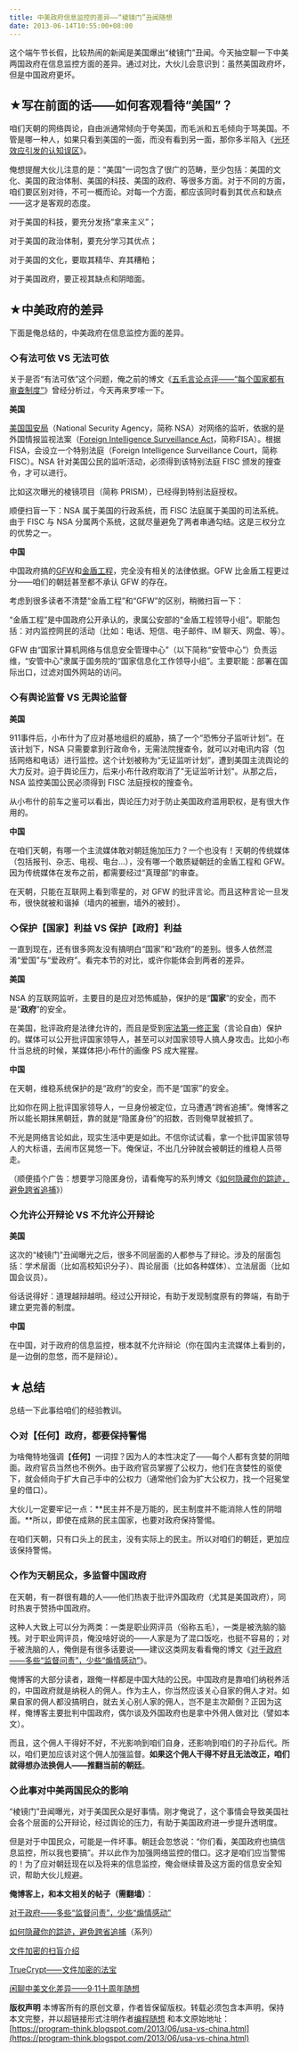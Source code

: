 ```yaml
---
title: 中美政府信息监控的差异——“棱镜门”丑闻随想
date: 2013-06-14T10:55:00+08:00
---
```


这个端午节长假，比较热闹的新闻是美国爆出“棱镜门”丑闻。今天抽空聊一下中美两国政府在信息监控方面的差异。通过对比，大伙儿会意识到：虽然美国政府坏，但是中国政府更坏。

## ★写在前面的话——如何客观看待“美国”？

咱们天朝的网络舆论，自由派通常倾向于夸美国，而毛派和五毛倾向于骂美国。不管是哪一种人，如果只看到美国的一面，而没有看到另一面，那你多半陷入《[光环效应引发的认知误区](https://program-think.blogspot.com/2009/05/halo-effect.html)》。

俺想提醒大伙儿注意的是：“美国”一词包含了很广的范畴，至少包括：美国的文化、美国的政治体制、美国的科技、美国的政府、等很多方面。对于不同的方面，咱们要区别对待，不可一概而论。对每一个方面，都应该同时看到其优点和缺点——这才是客观的态度。

对于美国的科技，要充分发扬“拿来主义”；

对于美国的政治体制，要充分学习其优点；

对于美国的文化，要取其精华、弃其糟粕；

对于美国政府，要正视其缺点和阴暗面。

## ★中美政府的差异

下面是俺总结的，中美政府在信息监控方面的差异。

### ◇有法可依 VS 无法可依

关于是否“有法可依”这个问题，俺之前的博文《[五毛言论点评——“每个国家都有审查制度”](https://program-think.blogspot.com/2012/12/censorship-in-china.html)》曾经分析过，今天再来罗嗦一下。

**美国**

[美国国安局](https://zh.wikipedia.org/wiki/%E7%BE%8E%E5%9B%BD%E5%9B%BD%E5%AE%B6%E5%AE%89%E5%85%A8%E5%B1%80)（National Security Agency，简称 NSA）对网络的监听，依据的是外国情报监视法案（[Foreign Intelligence Surveillance Act](https://en.wikipedia.org/wiki/Foreign_Intelligence_Surveillance_Act_of_1978_Amendments_Act_of_2008)，简称FISA）。根据 FISA，会设立一个特别法庭（Foreign Intelligence Surveillance Court，简称 FISC）。NSA 针对美国公民的监听活动，必须得到该特别法庭 FISC 颁发的搜查令，才可以进行。

比如这次曝光的棱镜项目（简称 PRISM），已经得到特别法庭授权。

顺便扫盲一下：NSA 属于美国的行政系统，而 FISC 法庭属于美国的司法系统。由于 FISC 与 NSA 分属两个系统，这就尽量避免了两者串通勾结。这是三权分立的优势之一。

**中国**

中国政府搞的[GFW](https://zh.wikipedia.org/wiki/%E9%98%B2%E7%81%AB%E9%95%BF%E5%9F%8E)和[金盾工程](https://zh.wikipedia.org/wiki/%E9%87%91%E7%9B%BE%E5%B7%A5%E7%A8%8B)，完全没有相关的法律依据。GFW 比金盾工程更过分——咱们的朝廷甚至都不承认 GFW 的存在。

考虑到很多读者不清楚“金盾工程”和“GFW”的区别，稍微扫盲一下：

“金盾工程”是中国政府公开承认的，隶属公安部的“金盾工程领导小组”。职能包括：对内监控网民的活动（比如：电话、短信、电子邮件、IM 聊天、网盘、等）。

GFW 由“国家计算机网络与信息安全管理中心”（以下简称“安管中心”）负责运维，“安管中心”隶属于国务院的“国家信息化工作领导小组”。主要职能：部署在国际出口，过滤对国外网站的访问。

### ◇有舆论监督 VS 无舆论监督

**美国**

911事件后，小布什为了应对基地组织的威胁，搞了一个“恐怖分子监听计划”。在该计划下，NSA 只需要拿到行政命令，无需法院搜查令，就可以对电讯内容（包括网络和电话）进行监控。这个计划被称为“无证监听计划”，遭到美国主流舆论的大力反对。迫于舆论压力，后来小布什政府取消了"无证监听计划"。从那之后，NSA 监控美国公民必须得到 FISC 法庭授权的搜查令。

从小布什的前车之鉴可以看出，舆论压力对于防止美国政府滥用职权，是有很大作用的。

**中国**

在咱们天朝，有哪一个主流媒体敢对朝廷施加压力？一个也没有！天朝的传统媒体（包括报刊、杂志、电视、电台...），没有哪一个敢质疑朝廷的金盾工程和 GFW。因为传统媒体在发布之前，都需要经过“真理部”的审查。

在天朝，只能在互联网上看到零星的，对 GFW 的批评言论。而且这种言论一旦发布，很快就被和谐掉（墙内的被删，墙外的被封）。

### ◇保护【国家】利益 VS 保护【政府】利益

一直到现在，还有很多网友没有搞明白“国家”和“政府”的差别。很多人依然混淆“爱国”与“爱政府”。看完本节的对比，或许你能体会到两者的差异。

**美国**

NSA 的互联网监听，主要目的是应对恐怖威胁，保护的是“**国家**”的安全，而不是“**政府**”的安全。

在美国，批评政府是法律允许的，而且是受到[宪法第一修正案](https://zh.wikipedia.org/wiki/%E7%BE%8E%E5%9B%BD%E5%AE%AA%E6%B3%95%E7%AC%AC%E4%B8%80%E4%BF%AE%E6%AD%A3%E6%A1%88)（言论自由）保护的。媒体可以公开批评国家领导人，甚至可以对国家领导人搞人身攻击。比如小布什当总统的时候，某媒体把小布什的画像 PS 成大猩猩。

**中国**

在天朝，维稳系统保护的是“政府”的安全，而不是“国家”的安全。

比如你在网上批评国家领导人，一旦身份被定位，立马遭遇“跨省追捕”。俺博客之所以能长期抹黑朝廷，靠的就是“隐匿身份”的招数，否则俺早就被抓了。

不光是网络言论如此，现实生活中更是如此。不信你试试看，拿一个批评国家领导人的大标语，去闹市区晃悠一下。俺保证，不出几分钟就会被朝廷的维稳人员带走。

（顺便插个广告：想要学习隐匿身份，请看俺写的系列博文《[如何隐藏你的踪迹，避免跨省追捕](https://program-think.blogspot.com/2010/04/howto-cover-your-tracks-0.html)》）

### ◇允许公开辩论 VS 不允许公开辩论

**美国**

这次的“棱镜门”丑闻曝光之后，很多不同层面的人都参与了辩论。涉及的层面包括：学术层面（比如高校知识分子）、舆论层面（比如各种媒体）、立法层面（比如国会议员）。

俗话说得好：道理越辩越明。经过公开辩论，有助于发现制度原有的弊端，有助于建立更完善的制度。

**中国**

在中国，对于政府的信息监控，根本就不允许辩论（你在国内主流媒体上看到的，是一边倒的忽悠，而不是辩论）。

## ★总结

总结一下此事给咱们的经验教训。

### ◇对【任何】政府，都要保持警惕

为啥俺特地强调【**任何**】一词捏？因为人的本性决定了——每个人都有贪婪的阴暗面。政府官员当然也不例外。由于政府官员掌握了公权力，他们在贪婪性的驱使下，就会倾向于扩大自己手中的公权力（通常他们会为扩大公权力，找一个冠冕堂皇的借口）。

大伙儿一定要牢记一点：**民主并不是万能的，民主制度并不能消除人性的阴暗面。**所以，即使在成熟的民主国家，也要对政府保持警惕。

在咱们天朝，只有口头上的民主，没有实际上的民主。所以对咱们的朝廷，更加应该保持警惕。

### ◇作为天朝民众，多监督中国政府

在天朝，有一群很有趣的人——他们热衷于批评外国政府（尤其是美国政府），同时热衷于赞扬中国政府。

这种人大致上可以分为两类：一类是职业网评员（俗称五毛），一类是被洗脑的脑残。对于职业网评员，俺没啥好说的——人家是为了混口饭吃，也挺不容易的；对于被洗脑的人，俺倒是有很多话要说——建议这类网友看看俺的博文《[对于政府——多些“监督问责”，少些“煽情感动”](https://program-think.blogspot.com/2013/04/more-supervision-less-thankfulness.html)》。

俺博客的大部分读者，跟俺一样都是中国大陆的公民。中国政府是靠咱们纳税养活的，中国政府就是纳税人的佣人。作为主人，你当然应该关心自家的佣人才对。如果自家的佣人都没搞明白，就去关心别人家的佣人，岂不是主次颠倒？正因为这样，俺博客主要批判中国政府，偶尔谈及外国政府也是拿中外佣人做对比（譬如本文）。

而且，这个佣人干得好不好，不光影响到咱们自身，还影响到咱们的子孙后代。所以，咱们更加应该对这个佣人加强监督。**如果这个佣人干得不好且无法改正，咱们就得想办法换佣人——推翻当前的朝廷**。

### ◇此事对中美两国民众的影响

“棱镜门”丑闻曝光，对于美国民众是好事情。刚才俺说了，这个事情会导致美国社会各个层面的公开辩论，经过舆论的压力，有助于美国政府进一步提升透明度。

但是对于中国民众，可能是一件坏事。朝廷会忽悠说：“你们看，美国政府也搞信息监控，所以我也要搞”。并以此作为加强网络监控的借口。这才是咱们应当警惕的！为了应对朝廷现在以及将来的信息监控，俺会继续普及这方面的信息安全知识，帮助大伙儿规避。

**俺博客上，和本文相关的帖子（需翻墙）**：

[对于政府——多些“监督问责”，少些“煽情感动”](https://program-think.blogspot.com/2013/04/more-supervision-less-thankfulness.html)

[如何隐藏你的踪迹，避免跨省追捕](https://program-think.blogspot.com/2010/04/howto-cover-your-tracks-0.html)（系列）

[文件加密的扫盲介绍](https://program-think.blogspot.com/2011/05/file-encryption-overview.html)

[TrueCrypt——文件加密的法宝](https://program-think.blogspot.com/2011/05/recommend-truecrypt.html)

[闲聊中美文化差异——9·11十周年随想](https://program-think.blogspot.com/2011/09/usa-vs-china.html)

**版权声明** 
本博客所有的原创文章，作者皆保留版权。转载必须包含本声明，保持本文完整，并以超链接形式注明作者[编程随想](mailto:program.think@gmail.com) 和本文原始地址：  
[https://program-think.blogspot.com/2013/06/usa-vs-china.html](https://program-think.blogspot.com/2013/06/usa-vs-china.html)